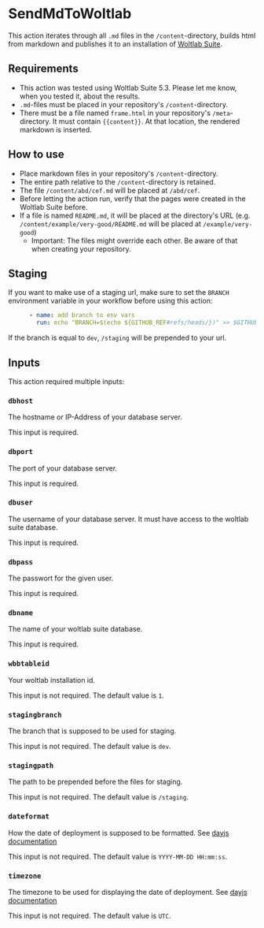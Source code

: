 # SendMdToWoltlab

This action iterates through all `.md` files in the `/content`-directory, builds html from markdown and publishes it to an installation of [Woltlab Suite](https://woltlab.com).

## Requirements

- This action was tested using Woltlab Suite 5.3. Please let me know, when you tested it, about the results.
- `.md`-files must be placed in your repository's `/content`-directory.
- There must be a file named `frame.html` in your repository's `/meta`-directory. It must contain `{{content}}`. At that location, the rendered markdown is inserted.

## How to use

- Place markdown files in your repository's `/content`-directory.
- The entire path relative to the `/content`-directory is retained.
- The file `/content/abd/cef.md` will be placed at `/abd/cef`.
- Before letting the action run, verify that the pages were created in the Woltlab Suite before.
- If a file is named `README.md`, it will be placed at the directory's URL (e.g. `/content/example/very-good/README.md` will be placed at `/example/very-good`)
  - Important: The files might override each other. Be aware of that when creating your repository.

## Staging

If you want to make use of a staging url, make sure to set the `BRANCH` environment variable in your workflow before using this action:

```yaml
      - name: add branch to env vars
        run: echo "BRANCH=$(echo ${GITHUB_REF#refs/heads/})" >> $GITHUB_ENV
```

If the branch is equal to `dev`, `/staging` will be prepended to your url.

## Inputs

This action required multiple inputs:

### `dbhost`

The hostname or IP-Address of your database server.

This input is required.

### `dbport`

The port of your database server.

This input is required.

### `dbuser`

The username of your database server. It must have access to the woltlab suite database.

This input is required.

### `dbpass`

The passwort for the given user.

This input is required.

### `dbname`

The name of your woltlab suite database.

This input is required.

### `wbbtableid`

Your woltlab installation id.

This input is not required.
The default value is `1`.

### `stagingbranch`

The branch that is supposed to be used for staging.

This input is not required.
The default value is `dev`.

### `stagingpath`

The path to be prepended before the files for staging.

This input is not required.
The default value is `/staging`.

### `dateformat`

How the date of deployment is supposed to be formatted. See [dayjs documentation](https://day.js.org/docs/en/display/format)

This input is not required.
The default value is `YYYY-MM-DD HH:mm:ss`.

### `timezone`

The timezone to be used for displaying the date of deployment. See [dayjs documentation](https://day.js.org/docs/en/plugin/timezone)

This input is not required.
The default value is `UTC`.
